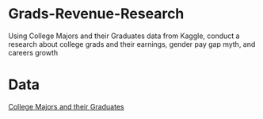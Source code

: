 # Grads-Revenue-Research
Using College Majors and their Graduates data from Kaggle, conduct a research about college grads and their earnings, gender pay gap myth, and careers growth

# Data
<a href="https://www.kaggle.com/datasets/thedevastator/uncovering-insights-to-college-majors-and-their?select=recent-grads.csv">College Majors and their Graduates</a>
